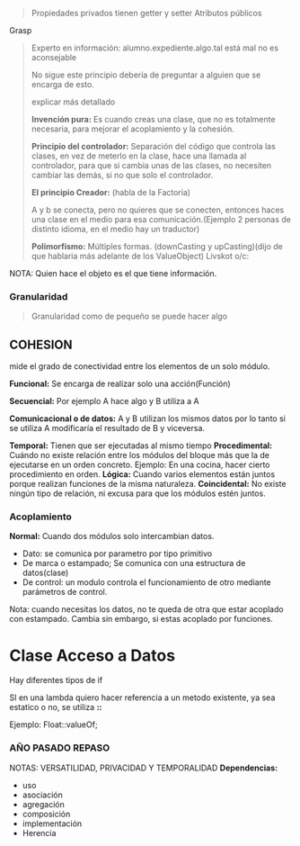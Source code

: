 >Propiedades privados tienen getter y setter
>Atributos públicos

Grasp
>Experto en información:
>alumno.expediente.algo.tal está mal no es aconsejable
>
>No sigue este principio debería de preguntar a alguien que se encarga de esto.
>
>explicar más detallado
>
>**Invención pura:** Es cuando creas una clase, que no es totalmente necesaria, para mejorar el acoplamiento y la cohesión.
>
>**Principio del controlador:** Separación del código que controla las clases, en vez de meterlo en la clase, hace una llamada al controlador, para que si cambia unas de las clases, no necesiten cambiar las demás, si no que solo el controlador.
>
>**El principio Creador:** (habla de la Factoria)
>
>A y b se conecta, pero no quieres que se conecten, entonces haces una clase en el medio para esa comunicación.(Ejemplo 2 personas de distinto idioma, en el medio hay un traductor)
>
>**Polimorfismo:** Múltiples formas. (downCasting y upCasting)(dijo de que hablaria más adelante de los ValueObject)
>Livskot o/c: 


NOTA: Quien hace el objeto es el que tiene información.

### Granularidad
> Granularidad como de pequeño se puede hacer algo


## COHESION
mide el grado de conectividad entre los elementos de un solo módulo.

**Funcional:** Se encarga de realizar solo una acción(Función)

**Secuencial:** Por ejemplo A hace algo y B utiliza a A

**Comunicacional o de datos:** A y B utilizan los mismos datos por lo tanto si se utiliza A modificaría el resultado de B y viceversa.


**Temporal:** Tienen que ser ejecutadas al mismo tiempo
**Procedimental:** Cuándo no existe relación entre los módulos del bloque más que la de ejecutarse en un orden concreto.
Ejemplo: En una cocina, hacer cierto procedimiento en orden.
**Lógica:** Cuando varios elementos están juntos porque realizan funciones de la misma naturaleza.
**Coincidental:** No existe ningún tipo de relación, ni excusa para que los módulos estén juntos.

### Acoplamiento

**Normal:** Cuando dos módulos solo intercambian datos.
- Dato: se comunica por parametro por tipo primitivo
- De marca o estampado; Se comunica con una estructura de datos(clase)
- De control: un modulo controla el funcionamiento de otro mediante parámetros de control.


Nota: cuando necesitas los datos, no te queda de otra que estar acoplado con estampado. Cambia sin embargo, si estas acoplado por funciones.





# Clase Acceso a Datos
Hay diferentes tipos de if

SI en una lambda quiero hacer referencia a un metodo existente, ya sea estatico o no,
se utiliza **::**

Ejemplo: Float::valueOf;



### AÑO PASADO REPASO
NOTAS: VERSATILIDAD, PRIVACIDAD Y TEMPORALIDAD
**Dependencias:**
- uso
- asociación
- agregación
- composición
- implementación
- Herencia

